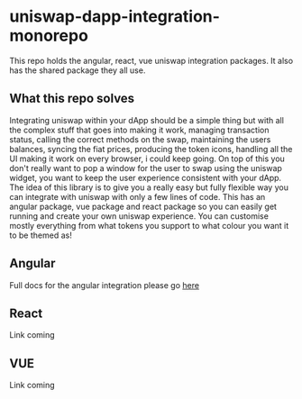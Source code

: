 # uniswap-dapp-integration-monorepo

This repo holds the angular, react, vue uniswap integration packages. It also has the shared package they all use.

## What this repo solves

Integrating uniswap within your dApp should be a simple thing but with all the complex stuff that goes into making it work, managing transaction status, calling the correct methods on the swap, maintaining the users balances, syncing the fiat prices, producing the token icons, handling all the UI making it work on every browser, i could keep going. On top of this you don't really want to pop a window for the user to swap using the uniswap widget, you want to keep the user experience consistent with your dApp. The idea of this library is to give you a really easy but fully flexible way you can integrate with uniswap with only a few lines of code. This has an angular package, vue package and react package so you can easily get running and create your own uniswap experience. You can customise mostly everything from what tokens you support to what colour you want it to be themed as!

## Angular

Full docs for the angular integration please go [here](https://github.com/uniswap-integration/uniswap-dapp-integration-monorepo/tree/master/angular)

## React

Link coming

## VUE

Link coming
